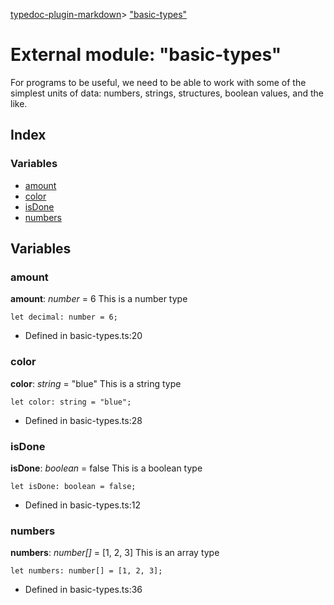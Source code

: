 [typedoc-plugin-markdown](../index.md)> ["basic-types"](../modules/_basic_types_.md)

# External module: "basic-types"

For programs to be useful, we need to be able to work with some of the simplest units of data:
numbers, strings, structures, boolean values, and the like.

## Index

### Variables

* [amount](_basic_types_.md#amount)
* [color](_basic_types_.md#color)
* [isDone](_basic_types_.md#isdone)
* [numbers](_basic_types_.md#numbers)

## Variables

<a id="amount"></a>

###  amount

**amount**:  *number*  = 6
This is a number type
```
let decimal: number = 6;
```

* Defined in basic-types.ts:20
<a id="color"></a>

###  color

**color**:  *string*  = "blue"
This is a string type
```
let color: string = "blue";
```

* Defined in basic-types.ts:28
<a id="isdone"></a>

###  isDone

**isDone**:  *boolean*  = false
This is a boolean type
```
let isDone: boolean = false;
```

* Defined in basic-types.ts:12
<a id="numbers"></a>

###  numbers

**numbers**:  *number[]*  =  [1, 2, 3]
This is an array type
```
let numbers: number[] = [1, 2, 3];
```

* Defined in basic-types.ts:36


